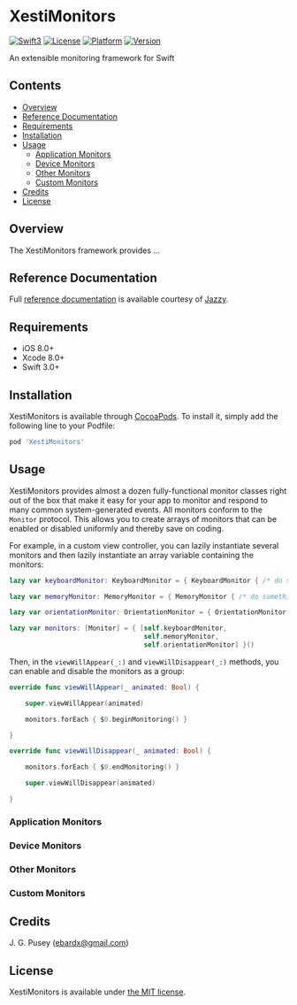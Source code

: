 # XestiMonitors

[![Swift3](https://img.shields.io/badge/Swift-3.0-blue.svg)](https://developer.apple.com/swift/)
[![License](https://img.shields.io/cocoapods/l/XestiMonitors.svg)](http://cocoapods.org/pods/XestiMonitors)
[![Platform](https://img.shields.io/cocoapods/p/XestiMonitors.svg)](http://cocoapods.org/pods/XestiMonitors)
[![Version](https://img.shields.io/cocoapods/v/XestiMonitors.svg)](http://cocoapods.org/pods/XestiMonitors)

An extensible monitoring framework for Swift

## Contents

* [Overview](#overview)
* [Reference Documentation](#reference_documentation)
* [Requirements](#requirements)
* [Installation](#installation)
* [Usage](#usage)
    * [Application Monitors](#application_monitors)
    * [Device Monitors](#device_monitors)
    * [Other Monitors](#other_monitors)
    * [Custom Monitors](#custom_monitors)
* [Credits](#credits)
* [License](#license)

## <a name="overview">Overview</a>

The XestiMonitors framework provides ...

## <a name="reference_documentation">Reference Documentation</a>

Full [reference documentation][refdocs] is available courtesy of [Jazzy][jazzy].

## <a name="requirements">Requirements</a>

- iOS 8.0+
- Xcode 8.0+
- Swift 3.0+

## <a name="installation">Installation</a>

XestiMonitors is available through [CocoaPods][cocoapods]. To install it,
simply add the following line to your Podfile:

```ruby
pod 'XestiMonitors'
```

## <a name="usage">Usage</a>

XestiMonitors provides almost a dozen fully-functional monitor classes right
out of the box that make it easy for your app to monitor and respond to many
common system-generated events. All monitors conform to the `Monitor` protocol.
This allows you to create arrays of monitors that can be enabled or disabled
uniformly and thereby save on coding.

For example, in a custom view controller, you can lazily instantiate several
monitors and then lazily instantiate an array variable containing the monitors:

```swift
lazy var keyboardMonitor: KeyboardMonitor = { KeyboardMonitor { /* do something… */ } }()

lazy var memoryMonitor: MemoryMonitor = { MemoryMonitor { /* do something… */ } }()

lazy var orientationMonitor: OrientationMonitor = { OrientationMonitor { /* do something… */ } }()

lazy var monitors: [Monitor] = { [self.keyboardMonitor,
                                  self.memoryMonitor,
                                  self.orientationMonitor] }()
```

Then, in the `viewWillAppear(_:)` and `viewWillDisappear(_:)` methods, you can
enable and disable the monitors as a group:

```swift
override func viewWillAppear(_ animated: Bool) {

    super.viewWillAppear(animated)

    monitors.forEach { $0.beginMonitoring() }

}

override func viewWillDisappear(_ animated: Bool) {

    monitors.forEach { $0.endMonitoring() }

    super.viewWillDisappear(animated)

}
```

### <a name="application_monitors">Application Monitors</a>

### <a name="device_monitors">Device Monitors</a>

### <a name="other_monitors">Other Monitors</a>

### <a name="custom_monitors">Custom Monitors</a>

## <a name="credits">Credits</a>

J. G. Pusey (ebardx@gmail.com)

## <a name="license">License</a>

XestiMonitors is available under [the MIT license][license].

[cocoapods]:    http://cocoapods.org
[jazzy]:        https://github.com/realm/jazzy
[license]:      https://github.com/eBardX/XestiMonitors/blob/master/LICENSE.md
[refdocs]:      https://eBardX.github.io/XestiMonitors/
